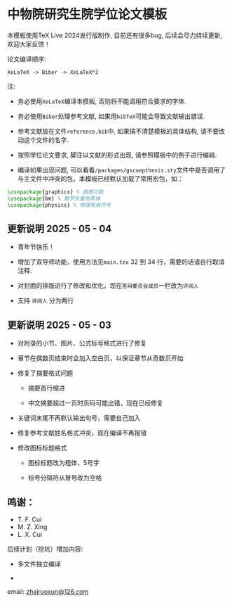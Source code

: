 # 中物院研究生院学位论文模板

本模板使用TeX Live 2024发行版制作, 目前还有很多bug, 后续会尽力持续更新, 欢迎大家反馈！

论文编译顺序:

```
XeLaTeX -> Biber -> XeLaTeX*2
```

注:

- 务必使用`XeLaTeX`编译本模板, 否则将不能调用符合要求的字体.

- 务必使用`Biber`处理参考文献, 如果用`bibTeX`可能会导致文献输出错误.

- 参考文献放在文件`reference.bib`中, 如果搞不清楚模板的具体结构, 请不要改动这个文件的名字. 

- 按照学位论文要求, 脚注以文献的形式出现, 请参照模板中的例子进行编辑. 

- 编译如果出现问题, 可以看看`/packages/gscaepthesis.sty`文件中是否调用了与主文件中冲突的包。本模板已经默认加载了常用宏包，如：

```latex
\usepackage{graphicx} % 插图功能
\usepackage{bm} % 数学矢量用黑体
\usepackage{physics} % 物理常用符号
```

## 更新说明 2025 - 05 - 04

- 青年节快乐！

- 增加了双导师功能，使用方法见`main.tex` 32 到 34 行，需要的话请自行取消注释.

- 对封面的排版进行了修改和优化，现在`答辩委员会成员`一栏改为`评阅人`

- 支持 `评阅人` 分为两行



## 更新说明 2025 - 05 - 03

- 对附录的小节、图片、公式标号格式进行了修复

- 章节在偶数页结束时会加入空白页，以保证章节从奇数页开始

- 修复了摘要格式问题
  
  - 摘要首行缩进
  
  - 中文摘要超过一页时页码可能出错，现在已经修复

- 关键词末尾不再默认输出句号，需要自己加入

- 修复参考文献姓名格式冲突，现在编译不再报错

- 修改图标标题格式
  
  - 图标标题改为粗体，5号字
  
  - 标号分隔符从冒号改为空格



## 鸣谢：

- T. F. Cui 
- M. Z. Xing
- L. X. Cui



后续计划（挖坑）增加内容:

- 多文件独立编译

- 

email: zhairuoxun@126.com

